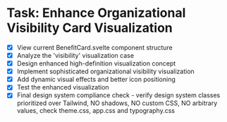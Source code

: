 # Task: Enhance Organizational Visibility Card Visualization

- [x] View current BenefitCard.svelte component structure
- [x] Analyze the 'visibility' visualization case
- [x] Design enhanced high-definition visualization concept
- [x] Implement sophisticated organizational visibility visualization
- [x] Add dynamic visual effects and better icon positioning
- [x] Test the enhanced visualization
- [x] Final design system compliance check - verify design system classes prioritized over Tailwind, NO shadows, NO custom CSS, NO arbitrary values, check theme.css, app.css and typography.css
